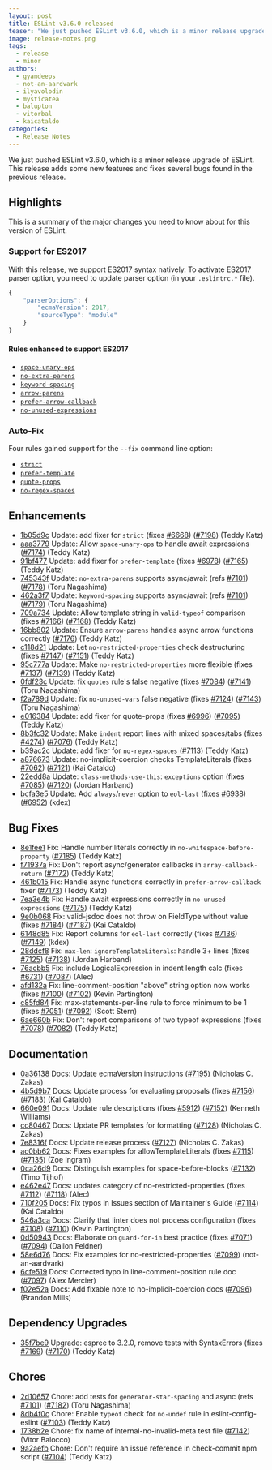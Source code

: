 ```yaml
---
layout: post
title: ESLint v3.6.0 released
teaser: "We just pushed ESLint v3.6.0, which is a minor release upgrade of ESLint. This release adds a new feature and fixes several bugs found in the previous release."
image: release-notes.png
tags:
  - release
  - minor
authors:
  - gyandeeps
  - not-an-aardvark
  - ilyavolodin
  - mysticatea
  - balupton
  - vitorbal
  - kaicataldo
categories:
  - Release Notes
---
```


We just pushed ESLint v3.6.0, which is a minor release upgrade of ESLint. This release adds some new features and fixes several bugs found in the previous release.

## Highlights

This is a summary of the major changes you need to know about for this version of ESLint.

### Support for ES2017

With this release, we support ES2017 syntax natively. To activate ES2017 parser option, you need to update parser option (in your `.eslintrc.*` file).

```js
{
    "parserOptions": {
        "ecmaVersion": 2017,
        "sourceType": "module"
    }
}
```

#### Rules enhanced to support ES2017

* [`space-unary-ops`](https://eslint.org/docs/rules/space-unary-ops)
* [`no-extra-parens`](https://eslint.org/docs/rules/no-extra-parens)
* [`keyword-spacing`](https://eslint.org/docs/rules/keyword-spacing)
* [`arrow-parens`](https://eslint.org/docs/rules/arrow-parens)
* [`prefer-arrow-callback`](https://eslint.org/docs/rules/prefer-arrow-callback)
* [`no-unused-expressions`](https://eslint.org/docs/rules/no-unused-expressions)

### Auto-Fix

Four rules gained support for the `--fix` command line option:

* [`strict`](https://eslint.org/docs/rules/strict)
* [`prefer-template`](https://eslint.org/docs/rules/prefer-template)
* [`quote-props`](https://eslint.org/docs/rules/quote-props)
* [`no-regex-spaces`](https://eslint.org/docs/rules/no-regex-spaces)







## Enhancements


* [1b05d9c](https://github.com/eslint/eslint/commit/1b05d9c) Update: add fixer for `strict` (fixes [#6668](https://github.com/eslint/eslint/issues/6668)) ([#7198](https://github.com/eslint/eslint/issues/7198)) (Teddy Katz)
* [aaa3779](https://github.com/eslint/eslint/commit/aaa3779) Update: Allow `space-unary-ops` to handle await expressions ([#7174](https://github.com/eslint/eslint/issues/7174)) (Teddy Katz)
* [91bf477](https://github.com/eslint/eslint/commit/91bf477) Update: add fixer for `prefer-template` (fixes [#6978](https://github.com/eslint/eslint/issues/6978)) ([#7165](https://github.com/eslint/eslint/issues/7165)) (Teddy Katz)
* [745343f](https://github.com/eslint/eslint/commit/745343f) Update: `no-extra-parens` supports async/await (refs [#7101](https://github.com/eslint/eslint/issues/7101)) ([#7178](https://github.com/eslint/eslint/issues/7178)) (Toru Nagashima)
* [462a3f7](https://github.com/eslint/eslint/commit/462a3f7) Update: `keyword-spacing` supports async/await (refs [#7101](https://github.com/eslint/eslint/issues/7101)) ([#7179](https://github.com/eslint/eslint/issues/7179)) (Toru Nagashima)
* [709a734](https://github.com/eslint/eslint/commit/709a734) Update: Allow template string in `valid-typeof` comparison (fixes [#7166](https://github.com/eslint/eslint/issues/7166)) ([#7168](https://github.com/eslint/eslint/issues/7168)) (Teddy Katz)
* [16bb802](https://github.com/eslint/eslint/commit/16bb802) Update: Ensure `arrow-parens` handles async arrow functions correctly ([#7176](https://github.com/eslint/eslint/issues/7176)) (Teddy Katz)
* [c118d21](https://github.com/eslint/eslint/commit/c118d21) Update: Let `no-restricted-properties` check destructuring (fixes [#7147](https://github.com/eslint/eslint/issues/7147)) ([#7151](https://github.com/eslint/eslint/issues/7151)) (Teddy Katz)
* [95c777a](https://github.com/eslint/eslint/commit/95c777a) Update: Make `no-restricted-properties` more flexible (fixes [#7137](https://github.com/eslint/eslint/issues/7137)) ([#7139](https://github.com/eslint/eslint/issues/7139)) (Teddy Katz)
* [0fdf23c](https://github.com/eslint/eslint/commit/0fdf23c) Update: fix `quotes` rule's false negative (fixes [#7084](https://github.com/eslint/eslint/issues/7084)) ([#7141](https://github.com/eslint/eslint/issues/7141)) (Toru Nagashima)
* [f2a789d](https://github.com/eslint/eslint/commit/f2a789d) Update: fix `no-unused-vars` false negative (fixes [#7124](https://github.com/eslint/eslint/issues/7124)) ([#7143](https://github.com/eslint/eslint/issues/7143)) (Toru Nagashima)
* [e016384](https://github.com/eslint/eslint/commit/e016384) Update: add fixer for quote-props (fixes [#6996](https://github.com/eslint/eslint/issues/6996)) ([#7095](https://github.com/eslint/eslint/issues/7095)) (Teddy Katz)
* [8b3fc32](https://github.com/eslint/eslint/commit/8b3fc32) Update: Make `indent` report lines with mixed spaces/tabs (fixes [#4274](https://github.com/eslint/eslint/issues/4274)) ([#7076](https://github.com/eslint/eslint/issues/7076)) (Teddy Katz)
* [b39ac2c](https://github.com/eslint/eslint/commit/b39ac2c) Update: add fixer for `no-regex-spaces` ([#7113](https://github.com/eslint/eslint/issues/7113)) (Teddy Katz)
* [a876673](https://github.com/eslint/eslint/commit/a876673) Update: no-implicit-coercion checks TemplateLiterals (fixes [#7062](https://github.com/eslint/eslint/issues/7062)) ([#7121](https://github.com/eslint/eslint/issues/7121)) (Kai Cataldo)
* [22edd8a](https://github.com/eslint/eslint/commit/22edd8a) Update: `class-methods-use-this`: `exceptions` option (fixes [#7085](https://github.com/eslint/eslint/issues/7085)) ([#7120](https://github.com/eslint/eslint/issues/7120)) (Jordan Harband)
* [bcfa3e5](https://github.com/eslint/eslint/commit/bcfa3e5) Update: Add `always`/`never` option to `eol-last` (fixes [#6938](https://github.com/eslint/eslint/issues/6938)) ([#6952](https://github.com/eslint/eslint/issues/6952)) (kdex)




## Bug Fixes


* [8e1fee1](https://github.com/eslint/eslint/commit/8e1fee1) Fix: Handle number literals correctly in `no-whitespace-before-property` ([#7185](https://github.com/eslint/eslint/issues/7185)) (Teddy Katz)
* [f71937a](https://github.com/eslint/eslint/commit/f71937a) Fix: Don't report async/generator callbacks in `array-callback-return` ([#7172](https://github.com/eslint/eslint/issues/7172)) (Teddy Katz)
* [461b015](https://github.com/eslint/eslint/commit/461b015) Fix: Handle async functions correctly in `prefer-arrow-callback` fixer ([#7173](https://github.com/eslint/eslint/issues/7173)) (Teddy Katz)
* [7ea3e4b](https://github.com/eslint/eslint/commit/7ea3e4b) Fix: Handle await expressions correctly in `no-unused-expressions` ([#7175](https://github.com/eslint/eslint/issues/7175)) (Teddy Katz)
* [9e0b068](https://github.com/eslint/eslint/commit/9e0b068) Fix: valid-jsdoc does not throw on FieldType without value (fixes [#7184](https://github.com/eslint/eslint/issues/7184)) ([#7187](https://github.com/eslint/eslint/issues/7187)) (Kai Cataldo)
* [6148d85](https://github.com/eslint/eslint/commit/6148d85) Fix: Report columns for `eol-last` correctly (fixes [#7136](https://github.com/eslint/eslint/issues/7136)) ([#7149](https://github.com/eslint/eslint/issues/7149)) (kdex)
* [28ddcf8](https://github.com/eslint/eslint/commit/28ddcf8) Fix: `max-len`: `ignoreTemplateLiterals`: handle 3+ lines (fixes [#7125](https://github.com/eslint/eslint/issues/7125)) ([#7138](https://github.com/eslint/eslint/issues/7138)) (Jordan Harband)
* [76acbb5](https://github.com/eslint/eslint/commit/76acbb5) Fix: include LogicalExpression in indent length calc  (fixes [#6731](https://github.com/eslint/eslint/issues/6731)) ([#7087](https://github.com/eslint/eslint/issues/7087)) (Alec)
* [afd132a](https://github.com/eslint/eslint/commit/afd132a) Fix: line-comment-position "above" string option now works (fixes [#7100](https://github.com/eslint/eslint/issues/7100)) ([#7102](https://github.com/eslint/eslint/issues/7102)) (Kevin Partington)
* [c85fd84](https://github.com/eslint/eslint/commit/c85fd84) Fix: max-statements-per-line rule to force minimum to be 1 (fixes [#7051](https://github.com/eslint/eslint/issues/7051)) ([#7092](https://github.com/eslint/eslint/issues/7092)) (Scott Stern)
* [6ae660b](https://github.com/eslint/eslint/commit/6ae660b) Fix: Don't report comparisons of two typeof expressions (fixes [#7078](https://github.com/eslint/eslint/issues/7078)) ([#7082](https://github.com/eslint/eslint/issues/7082)) (Teddy Katz)




## Documentation


* [0a36138](https://github.com/eslint/eslint/commit/0a36138) Docs: Update ecmaVersion instructions ([#7195](https://github.com/eslint/eslint/issues/7195)) (Nicholas C. Zakas)
* [4b5d9b7](https://github.com/eslint/eslint/commit/4b5d9b7) Docs: Update process for evaluating proposals (fixes [#7156](https://github.com/eslint/eslint/issues/7156)) ([#7183](https://github.com/eslint/eslint/issues/7183)) (Kai Cataldo)
* [660e091](https://github.com/eslint/eslint/commit/660e091) Docs: Update rule descriptions (fixes [#5912](https://github.com/eslint/eslint/issues/5912)) ([#7152](https://github.com/eslint/eslint/issues/7152)) (Kenneth Williams)
* [cc80467](https://github.com/eslint/eslint/commit/cc80467) Docs: Update PR templates for formatting ([#7128](https://github.com/eslint/eslint/issues/7128)) (Nicholas C. Zakas)
* [7e8316f](https://github.com/eslint/eslint/commit/7e8316f) Docs: Update release process ([#7127](https://github.com/eslint/eslint/issues/7127)) (Nicholas C. Zakas)
* [ac0bb62](https://github.com/eslint/eslint/commit/ac0bb62) Docs: Fixes examples for allowTemplateLiterals (fixes [#7115](https://github.com/eslint/eslint/issues/7115)) ([#7135](https://github.com/eslint/eslint/issues/7135)) (Zoe Ingram)
* [0ca26d9](https://github.com/eslint/eslint/commit/0ca26d9) Docs: Distinguish examples for space-before-blocks ([#7132](https://github.com/eslint/eslint/issues/7132)) (Timo Tijhof)
* [e462e47](https://github.com/eslint/eslint/commit/e462e47) Docs: updates category of no-restricted-properties (fixes [#7112](https://github.com/eslint/eslint/issues/7112)) ([#7118](https://github.com/eslint/eslint/issues/7118)) (Alec)
* [710f205](https://github.com/eslint/eslint/commit/710f205) Docs: Fix typos in Issues section of Maintainer's Guide ([#7114](https://github.com/eslint/eslint/issues/7114)) (Kai Cataldo)
* [546a3ca](https://github.com/eslint/eslint/commit/546a3ca) Docs: Clarify that linter does not process configuration (fixes [#7108](https://github.com/eslint/eslint/issues/7108)) ([#7110](https://github.com/eslint/eslint/issues/7110)) (Kevin Partington)
* [0d50943](https://github.com/eslint/eslint/commit/0d50943) Docs: Elaborate on `guard-for-in` best practice (fixes [#7071](https://github.com/eslint/eslint/issues/7071)) ([#7094](https://github.com/eslint/eslint/issues/7094)) (Dallon Feldner)
* [58e6d76](https://github.com/eslint/eslint/commit/58e6d76) Docs: Fix examples for no-restricted-properties ([#7099](https://github.com/eslint/eslint/issues/7099)) (not-an-aardvark)
* [6cfe519](https://github.com/eslint/eslint/commit/6cfe519) Docs: Corrected typo in line-comment-position rule doc ([#7097](https://github.com/eslint/eslint/issues/7097)) (Alex Mercier)
* [f02e52a](https://github.com/eslint/eslint/commit/f02e52a) Docs: Add fixable note to no-implicit-coercion docs ([#7096](https://github.com/eslint/eslint/issues/7096)) (Brandon Mills)




## Dependency Upgrades


* [35f7be9](https://github.com/eslint/eslint/commit/35f7be9) Upgrade: espree to 3.2.0, remove tests with SyntaxErrors (fixes [#7169](https://github.com/eslint/eslint/issues/7169)) ([#7170](https://github.com/eslint/eslint/issues/7170)) (Teddy Katz)






## Chores


* [2d10657](https://github.com/eslint/eslint/commit/2d10657) Chore: add tests for `generator-star-spacing` and async (refs [#7101](https://github.com/eslint/eslint/issues/7101)) ([#7182](https://github.com/eslint/eslint/issues/7182)) (Toru Nagashima)
* [8db4f0c](https://github.com/eslint/eslint/commit/8db4f0c) Chore: Enable `typeof` check for `no-undef` rule in eslint-config-eslint ([#7103](https://github.com/eslint/eslint/issues/7103)) (Teddy Katz)
* [1738b2e](https://github.com/eslint/eslint/commit/1738b2e) Chore: fix name of internal-no-invalid-meta test file ([#7142](https://github.com/eslint/eslint/issues/7142)) (Vitor Balocco)
* [9a2aefb](https://github.com/eslint/eslint/commit/9a2aefb) Chore: Don't require an issue reference in check-commit npm script ([#7104](https://github.com/eslint/eslint/issues/7104)) (Teddy Katz)
